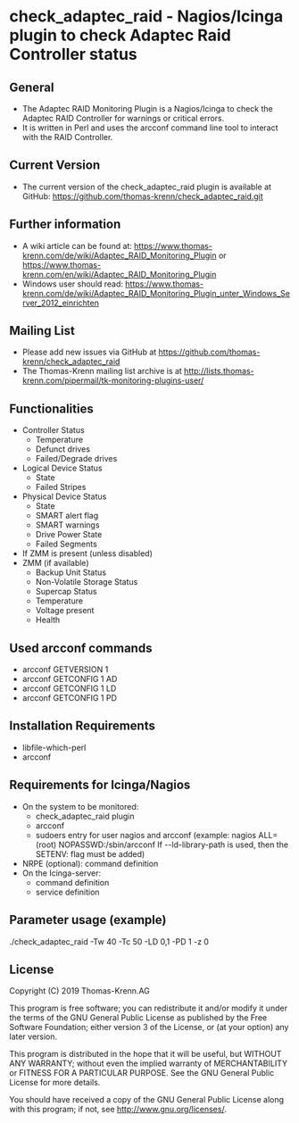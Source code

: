 # check_adaptec_raid - Nagios/Icinga plugin to check Adaptec Raid Controller status

## General

* The Adaptec RAID Monitoring Plugin is a Nagios/Icinga to check the Adaptec RAID
  Controller for warnings or critical errors.
* It is written in Perl and uses the arcconf command line tool to interact with
  the RAID Controller.

## Current Version

* The current version of the check_adaptec_raid plugin is available at GitHub:
  https://github.com/thomas-krenn/check_adaptec_raid.git

## Further information

* A wiki article can be found at:
  https://www.thomas-krenn.com/de/wiki/Adaptec_RAID_Monitoring_Plugin or
  https://www.thomas-krenn.com/en/wiki/Adaptec_RAID_Monitoring_Plugin
* Windows user should read:
  https://www.thomas-krenn.com/de/wiki/Adaptec_RAID_Monitoring_Plugin_unter_Windows_Server_2012_einrichten

## Mailing List
* Please add new issues via GitHub at https://github.com/thomas-krenn/check_adaptec_raid
* The Thomas-Krenn mailing list archive is at http://lists.thomas-krenn.com/pipermail/tk-monitoring-plugins-user/

## Functionalities

* Controller Status
  * Temperature
  * Defunct drives
  * Failed/Degrade drives
* Logical Device Status
  * State
  * Failed Stripes
* Physical Device Status
  * State
  * SMART alert flag
  * SMART warnings
  * Drive Power State
  * Failed Segments
* If ZMM is present (unless disabled)
* ZMM (if available)
  * Backup Unit Status
  * Non-Volatile Storage Status
  * Supercap Status
  * Temperature
  * Voltage present
  * Health

## Used arcconf commands

* arcconf GETVERSION 1
* arcconf GETCONFIG 1 AD
* arcconf GETCONFIG 1 LD
* arcconf GETCONFIG 1 PD

## Installation Requirements

* libfile-which-perl
* arcconf

## Requirements for Icinga/Nagios

* On the system to be monitored:
  * check_adaptec_raid plugin
  * arcconf
  * sudoers entry for user nagios and arcconf
    (example: nagios ALL=(root) NOPASSWD:/sbin/arcconf
    If --ld-library-path is used, then the SETENV: flag must be added)
* NRPE (optional): command definition
* On the Icinga-server:
  * command definition
  * service definition

## Parameter usage (example)
./check_adaptec_raid -Tw 40 -Tc 50 -LD 0,1 -PD 1 -z 0


## License

Copyright (C) 2019 Thomas-Krenn.AG

This program is free software; you can redistribute it and/or modify it under
the terms of the GNU General Public License as published by the Free Software
Foundation; either version 3 of the License, or (at your option) any later version.
 
This program is distributed in the hope that it will be useful, but WITHOUT
ANY WARRANTY; without even the implied warranty of MERCHANTABILITY or FITNESS
FOR A PARTICULAR PURPOSE. See the GNU General Public License for more details.

You should have received a copy of the GNU General Public License along with
this program; if not, see http://www.gnu.org/licenses/.
